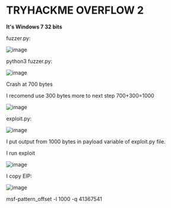 # TRYHACKME OVERFLOW 2

**It's Windows 7 32 bits**

fuzzer.py:

![image](https://user-images.githubusercontent.com/79543461/177651167-3cb08660-7165-46f8-b1f9-9541d8fe5f96.png)

python3 fuzzer.py:

![image](https://user-images.githubusercontent.com/79543461/177651361-af07de68-fc30-4851-ab7c-1008109f9dae.png)

Crash at 700 bytes

I recomend use 300 bytes more to next step 700+300=1000

![image](https://user-images.githubusercontent.com/79543461/177653018-1f1f1f11-e2bf-4e7b-8942-8ce5f2509ad4.png)

exploit.py:

![image](https://user-images.githubusercontent.com/79543461/177651633-8178015a-6530-4b00-9623-2115f1376e61.png)

I put output from 1000 bytes in payload variable of exploit.py file.

I run exploit

![image](https://user-images.githubusercontent.com/79543461/177652086-ef416a63-1b49-4532-8291-4fa73842899c.png)

I copy EIP:

![image](https://user-images.githubusercontent.com/79543461/177653961-c7d4ef8f-abd0-44e0-be75-c8bc00b08952.png)

msf-pattern_offset -l 1000 -q 41367541

